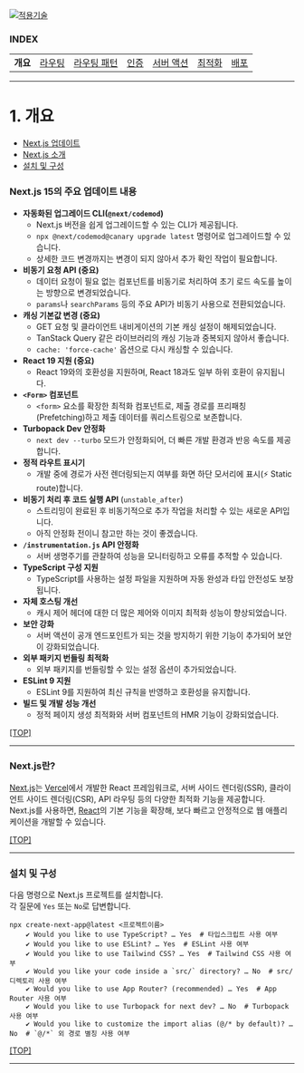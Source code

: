 [nextjs15]: https://nextjs-ko.org/docs/
[![적용기술](https://skillicons.dev/icons?i=nextjs,ts,react)][nextjs15]
 
### INDEX

<table>
  <tr>
    <td><b href="sect_01.md">개요        </b></td>
    <td><a href="sect_02.md">라우팅      </a></td>
    <td><a href="sect_03.md">라우팅 패턴  </a></td>
    <td><a href="sect_04.md">인증        </a></td>
    <td><a href="sect_05.md">서버 액션   </a></td>
    <td><a href="sect_06.md">최적화      </a></td>
    <td><a href="sect_07.md">배포        </a></td>  
  </tr>
</table>

---
# 1. 개요
- [Next.js 업데이트](#nextjs-15의-주요-업데이트-내용) 
- [Next.js 소개](#nextjs란)
- [설치 및 구성](#설치-및-구성)  

### Next.js 15의 주요 업데이트 내용

<ul>
    <li><strong>자동화된 업그레이드 CLI(<code>@next/codemod</code>)</strong><ul>
    <li>Next.js 버전을 쉽게 업그레이드할 수 있는 CLI가 제공됩니다. </li><li><code>npx @next/codemod@canary upgrade latest</code> 명령어로 업그레이드할 수 있습니다.</li><li>상세한 코드 변경까지는 변경이 되지 않아서 추가 확인 작업이 필요합니다.</li></ul>
    </li><li><strong>비동기 요청 API (중요)</strong><ul>
    <li>데이터 요청이 필요 없는 컴포넌트를 비동기로 처리하여 초기 로드 속도를 높이는 방향으로 변경되었습니다.</li><li><code>params</code>나 <code>searchParams</code> 등의 주요 API가 비동기 사용으로 전환되었습니다.</li></ul>
    </li><li><strong>캐싱 기본값 변경 (중요)</strong><ul>
    <li>GET 요청 및 클라이언트 내비게이션의 기본 캐싱 설정이 해제되었습니다.</li><li>TanStack Query 같은 라이브러리의 캐싱 기능과 중복되지 않아서 좋습니다.</li><li><code>cache: 'force-cache'</code> 옵션으로 다시 캐싱할 수 있습니다.</li></ul>
    </li><li><strong>React 19 지원 (중요)</strong><ul>
    <li>React 19와의 호환성을 지원하며, React 18과도 일부 하위 호환이 유지됩니다.</li></ul>
    </li><li><strong><code>&lt;Form&gt;</code> 컴포넌트</strong><ul>
    <li><code>&lt;form&gt;</code> 요소를 확장한 최적화 컴포넌트로, 제출 경로를 프리패칭(Prefetching)하고 제출 데이터를 쿼리스트링으로 보존합니다.</li></ul>
    </li><li><strong>Turbopack Dev 안정화</strong><ul>
    <li><code>next dev --turbo</code> 모드가 안정화되어, 더 빠른 개발 환경과 반응 속도를 제공합니다.</li></ul>
    </li><li><strong>정적 라우트 표시기</strong><ul>
    <li>개발 중에 경로가 사전 렌더링되는지 여부를 화면 하단 모서리에 표시(⚡ Static route)합니다.</li></ul>
    </li><li><strong>비동기 처리 후 코드 실행 API</strong> (<code>unstable_after</code>)<ul>
    <li>스트리밍이 완료된 후 비동기적으로 추가 작업을 처리할 수 있는 새로운 API입니다.</li><li>아직 안정화 전이니 참고만 하는 것이 좋겠습니다.</li></ul>
    </li><li><strong><code>/instrumentation.js</code> API 안정화</strong><ul>
    <li>서버 생명주기를 관찰하여 성능을 모니터링하고 오류를 추적할 수 있습니다.</li></ul>
    </li><li><strong>TypeScript 구성 지원</strong><ul>
    <li>TypeScript를 사용하는 설정 파일을 지원하며 자동 완성과 타입 안전성도 보장됩니다.</li></ul>
    </li><li><strong>자체 호스팅 개선</strong><ul>
    <li>캐시 제어 헤더에 대한 더 많은 제어와 이미지 최적화 성능이 향상되었습니다.</li></ul>
    </li><li><strong>보안 강화</strong><ul>
    <li>서버 액션이 공개 엔드포인트가 되는 것을 방지하기 위한 기능이 추가되어 보안이 강화되었습니다.</li></ul>
    </li><li><strong>외부 패키지 번들링 최적화</strong><ul>
    <li>외부 패키지를 번들링할 수 있는 설정 옵션이 추가되었습니다.</li></ul>
    </li><li><strong>ESLint 9 지원</strong><ul>
    <li>ESLint 9를 지원하여 최신 규칙을 반영하고 호환성을 유지합니다.</li></ul>
    </li><li><strong>빌드 및 개발 성능 개선</strong><ul>
    <li>정적 페이지 생성 최적화와 서버 컴포넌트의 HMR 기능이 강화되었습니다.</li></ul>
    </li>
</ul>

[[TOP]](#index)

---
### Next.js란?
<p>
<a href="Next.js">Next.js</a>는 <a href="https://vercel.com/" target="_blank">Vercel</a>에서 개발한 React 프레임워크로, 서버 사이드 렌더링(SSR), 클라이언트 사이드 렌더링(CSR), API 라우팅 등의 다양한 최적화 기능을 제공합니다.<br>Next.js를 사용하면, <a href="https://react.dev/" target="_blank">React</a>의 기본 기능을 확장해, 보다 빠르고 안정적으로 웹 애플리케이션을 개발할 수 있습니다.
</p>

[[TOP]](#index)

---
### 설치 및 구성
<p>
다음 명령으로 Next.js 프로젝트를 설치합니다.<br> 
각 질문에 <code>Yes</code> 또는 <code>No</code>로 답변합니다.
</p>

```shell
npx create-next-app@latest <프로젝트이름>
    ✔ Would you like to use TypeScript? … Yes  # 타입스크립트 사용 여부
    ✔ Would you like to use ESLint? … Yes  # ESLint 사용 여부
    ✔ Would you like to use Tailwind CSS? … Yes  # Tailwind CSS 사용 여부
    ✔ Would you like your code inside a `src/` directory? … No  # src/ 디렉토리 사용 여부
    ✔ Would you like to use App Router? (recommended) … Yes  # App Router 사용 여부
    ✔ Would you like to use Turbopack for next dev? … No  # Turbopack 사용 여부
    ✔ Would you like to customize the import alias (@/* by default)? … No  # `@/*` 외 경로 별칭 사용 여부
```

[[TOP]](#index)

---